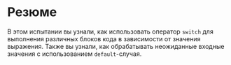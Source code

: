 # Резюме

В этом испытании вы узнали, как использовать оператор `switch` для выполнения различных блоков кода в зависимости от значения выражения. Также вы узнали, как обрабатывать неожиданные входные значения с использованием `default`-случая.
